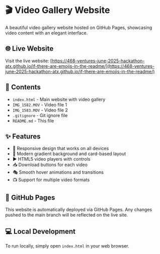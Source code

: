 # 🎬 Video Gallery Website

A beautiful video gallery website hosted on GitHub Pages, showcasing video content with an elegant interface.

## 🌐 Live Website

Visit the live website: [https://468-ventures-june-2025-hackathon-atx.github.io/if-there-are-emojis-in-the-readme/](https://468-ventures-june-2025-hackathon-atx.github.io/if-there-are-emojis-in-the-readme/)

## 📁 Contents

- `index.html` - Main website with video gallery
- `IMG_1582.MOV` - Video file 1
- `IMG_1583.MOV` - Video file 2
- `.gitignore` - Git ignore file
- `README.md` - This file

## ✨ Features

- 📱 Responsive design that works on all devices
- 🎨 Modern gradient background and card-based layout
- ▶️ HTML5 video players with controls
- 📥 Download buttons for each video
- 🎭 Smooth hover animations and transitions
- 📺 Support for multiple video formats

## 🚀 GitHub Pages

This website is automatically deployed via GitHub Pages. Any changes pushed to the main branch will be reflected on the live site.

## 💻 Local Development

To run locally, simply open `index.html` in your web browser.
